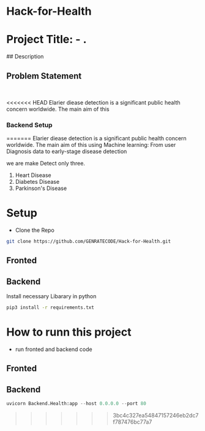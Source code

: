# Hack-for-Health

<h1>Project Title: - .</h1>  
## Description
<h2>Problem Statement </h2> </br>

<<<<<<< HEAD
Elarier diease detection is a significant public health concern worldwide. The main aim of this




<h3>Backend Setup </h3>
=======
Elarier diease detection is a significant public health concern worldwide. The main aim of this using Machine learning: From user Diagnosis data  to early-stage disease detection

we are make Detect only three.

1. Heart Disease 
2. Diabetes Disease
3. Parkinson's Disease

# Setup
* Clone the Repo

```sh 
git clone https://github.com/GENRATECODE/Hack-for-Health.git
```
<h2>Fronted</h2>



<h2>Backend</h2>
Install necessary Libarary in python 


```sh
pip3 install -r requirements.txt
```

# How to runn this project 

* run fronted and backend code

<h2>Fronted</h2>


<h2>Backend</h2>

```python
uvicorn Backend.Health:app --host 0.0.0.0 --port 80
```


>>>>>>> 3bc4c327ea54847157246eb2dc7f787476bc77a7
